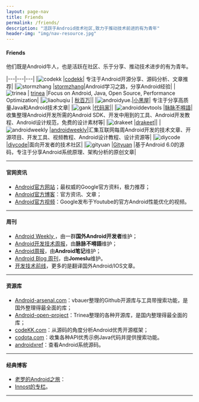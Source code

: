 ```yaml
---
layout: page-nav
title: Friends
permalink: /friends/
description: "活跃于Android技术社区,致力于推动技术前进的有为青年"
header-img: "img/nav-resource.jpg"
---
```



#### Friends

他们既是Android牛人，也是活跃在社区、乐于分享、推动技术进步的有为青年。

|---|---|---|
|![codekk](/images/friends/codekk.jpg)         |[codekk](http://www.codekk.com)| 专注于Android开源分享、源码分析、文章推荐|
|![stormzhang](/images/friends/stormzhang.png) |[stormzhang](http://stormzhang.com)|Android学习之路，分享Android经验|
|![trinea](/images/friends/trinea.png)         | [trinea](http://www.trinea.cn/) |Focus on Android, Java, Open Source, Performance Optimization|
|![liaohuqiu](/images/friends/liaohuqiu.png)   | [秋百万](http://www.liaohuqiu.net/)||
|![androidyue.](/images/friends/androidyue.jpg)|[小黑屋](http://droidyue.com/)| 专注于分享高质量Java和Android技术文章|
|![gank](/images/friends/gank.jpg)             |[代码家](http://gank.io/)||
|![androiddevtools](/images/friends/androiddevtools.jpg) |[脉脉不嘚語](http://androiddevtools.cn/)|收集整理Android开发所需的Android SDK、开发中用到的工具、Android开发教程、Android设计规范，免费的设计素材等|
|![drakeet](/images/friends/drakeet.jpg)                 |[drakeet](http://drakeet.me/)||
|![androidweekly](/images/friends/androidweekly.png)     |[androidweekly](http://androidweekly.cn/)|汇集互联网每周Android开发的技术文章、开源项目、开发工具、视频教程、Android设计教程、设计资源等|
|![diycode](/images/friends/diycode.png)                 |[diycode](http://www.diycode.cc/)|面向开发者的技术社区|
|![gityuan](/images/friends/gityuan.png)                 |[Gityuan](http://gityuan.com/) |基于Android 6.0的源码，专注于分享Android系统原理、架构分析的原创文章|

---

#### 官网资讯

- [Android官方网站](http://developer.android.com/intl/zh-cn/index.html)；最权威的Google官方资料，极力推荐；
- [Android官方博客](http://android-developers.blogspot.com/)：官方资讯、文章；
- [Android官方视频](https://www.youtube.com/playlist?list=PLOU2XLYxmsIKEOXh5TwZEv89aofHzNCiu)：Google发布于Youtube的官方Android性能优化的视频。

---

#### 周刊

- [Android Weekly ](http://androidweekly.net/)，由一群**国外Android开发者**维护；
- [Android开发技术周报](http://www.androidweekly.cn/)，由**脉脉不嘚語**维护；
- [Android周报](http://www.race604.com/tag/android-weekly/)，由**Android笔记**维护；
- [Android Blog 周刊](http://androidblog.cn/)，由**Jomeslu**维护。
- [开发技术前线](http://www.devtf.cn/)，更多的是翻译国外Android/IOS文章。

---

#### 资源库

- [Android-arsenal.com](http://android-arsenal.com/)：vbauer整理的Github开源库与工具带搜索功能，是国外整理得最全面的库；
- [Android-open-project](https://github.com/Trinea/android-open-project)：Trinea整理的各种开源库，是国内整理得最全面的库；
- [codeKK.com](http://a.codekk.com/)：从源码的角度分析Android优秀开源框架；
- [codota.com](http://www.codota.com/)：收集各种API优秀示例Java代码并提供搜索功能。
- [androidxref](http://androidxref.com/)：查看Android系统源码。

---

#### 经典博客

- [老罗的Android之旅](http://blog.csdn.net/luoshengyang/article/details/8923485)：
- [Innost的专栏](http://blog.csdn.net/innost?viewmode=contents)。

---
